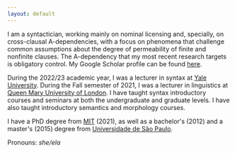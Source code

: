 ```yaml
---
layout: default
---
```


I am a syntactician, working mainly on nominal licensing and, specially, on cross-clausal A-dependencies, with a focus on phenomena that challenge common assumptions about the degree of permeability of finite and nonfinite clauses. The A-dependency that my most recent research targets is obligatory control. My Google Scholar profile can be found [here](https://scholar.google.com/citations?user=2IBXsDsAAAAJ&hl=en&oi=ao).

During the 2022/23 academic year, I was a lecturer in syntax at [Yale University](https://ling.yale.edu/). During the Fall semester of 2021, I was a lecturer in linguistics at [Queen Mary University of London](https://www.qmul.ac.uk/sllf/linguistics/). I have taught syntax introductory courses and seminars at both the undergraduate and graduate levels. I have also taught introductory semantics and morphology courses.

I have a PhD degree from [MIT](https://linguistics.mit.edu/) (2021), as well as a bachelor's (2012) and a master's (2015) degree from [Universidade de São Paulo](https://linguistica.fflch.usp.br/).

Pronouns: *she/ela*
